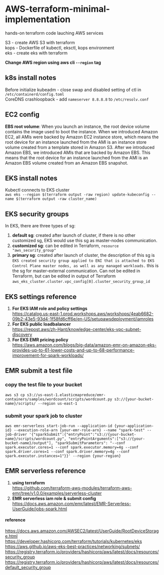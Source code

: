 # AWS-terraform-minimal-implementation
hands-on terraform code lauching AWS services<br>

S3 - create AWS S3 with terraform <br>
kops - Dockerfile of kubectl, eksctl, kops environment <br>
eks - create eks with terraform <br>

**Change AWS region using aws cli `--region` tag**

## k8s install notes
Before initialize kubeadm - close swap and disabled setting of ctl in `/etc/containerd/config.toml` <br>
CoreDNS crashloopback - add `nameserver 8.8.8.8` to `/etc/resolv.conf` 

## EC2 config
**EBS root volume**: When you launch an instance, the root device volume contains the image used to boot the instance. When we introduced Amazon EC2, all AMIs were backed by Amazon EC2 instance store, which means the root device for an instance launched from the AMI is an instance store volume created from a template stored in Amazon S3. After we introduced Amazon EBS, we introduced AMIs that are backed by Amazon EBS. This means that the root device for an instance launched from the AMI is an Amazon EBS volume created from an Amazon EBS snapshot.

## EKS install notes
Kubectl connects to EKS cluster <br>
`aws eks --region $(terraform output -raw region) update-kubeconfig --name $(terraform output -raw cluster_name)`

## EKS security groups
In EKS, there are three types of sg: <br>
1. **default sg**: created after launch of cluster, if there is no other customized sg, EKS would use this sg as master-nodes communication.
2. **customized sg**: can be edited in Terraform, `resource "aws_security_group"`
3. **primary sg**: created after launch of cluster, the description of this sg is `EKS created security group applied to ENI that is attached to EKS Control Plane master nodes, as well as any managed workloads.` this is the sg for master-external communication. Can not be edited in Terraform, but can be edited in output of Terraform `aws_eks_cluster.cluster.vpc_config[0].cluster_security_group_id`

## EKS settings reference
1. **For EKS IAM role and policy settings** <br>
https://catalog.us-east-1.prod.workshops.aws/workshops/4eab6682-09b2-43e5-93d4-1f58fd6cff6e/en-US/setupawsdeployment/iamroles
2. **For EKS public loadbalancer** <br>
https://repost.aws/zh-Hant/knowledge-center/eks-vpc-subnet-discovery
3. **For EKS EMR pricing policy** <br>
https://aws.amazon.com/blogs/big-data/amazon-emr-on-amazon-eks-provides-up-to-61-lower-costs-and-up-to-68-performance-improvement-for-spark-workloads/

## EMR submit a test file
### copy the test file to your bucket
    aws s3 cp s3://us-east-1.elasticmapreduce/emr-containers/samples/wordcount/scripts/wordcount.py s3://{your-bucket-name}/scripts/ --region us-east-1

### submit your spark job to cluster
    aws emr-serverless start-job-run --application-id {your-application-id} --execution-role-arn {your-emr-role-arn} --name "spark-test" --job-driver '{"sparkSubmit":{"entryPoint":"s3://{your-bucket-name}/scripts/wordcount.py", "entryPointArguments":["s3://{your-bucket-name}/output"], "sparkSubmitParameters": "--conf spark.executor.cores=1 --conf spark.executor.memory=4g --conf spark.driver.cores=1 --conf spark.driver.memory=4g --conf spark.executor.instances=1"}}' --region {your-region}

## EMR serverless reference
1. **using terraform** <br> 
https://github.com/terraform-aws-modules/terraform-aws-emr/tree/v1.0.0/examples/serverless-cluster <br>
2. **EMR serverless iam role & submit config** <br>
https://docs.aws.amazon.com/emr/latest/EMR-Serverless-UserGuide/jobs-spark.html <br>

#### reference
https://docs.aws.amazon.com/AWSEC2/latest/UserGuide/RootDeviceStorage.html <br>
https://developer.hashicorp.com/terraform/tutorials/kubernetes/eks <br>
https://aws.github.io/aws-eks-best-practices/networking/subnets/ <br>
https://registry.terraform.io/providers/hashicorp/aws/latest/docs/resources/security_group <br>
https://registry.terraform.io/providers/hashicorp/aws/latest/docs/resources/default_security_group <br>


